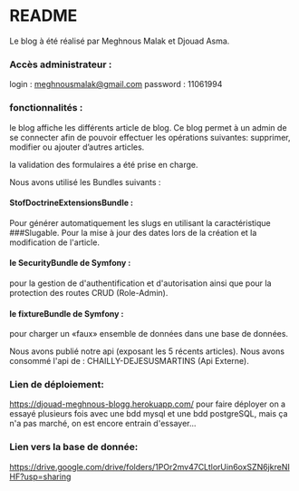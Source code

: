 # README
Le blog à été réalisé par Meghnous Malak et Djouad Asma. 

### Accès administrateur :
login : meghnousmalak@gmail.com
password : 11061994

### fonctionnalités :
le blog affiche les différents article de blog.
Ce blog permet à un admin de se connecter afin de pouvoir effectuer les opérations suivantes: supprimer, modifier ou ajouter d’autres articles.

la validation des formulaires a été prise en charge.

Nous avons utilisé les Bundles suivants : 
   #### StofDoctrineExtensionsBundle : 
   Pour générer automatiquement les slugs en utilisant la caractéristique ###Slugable.
   Pour la mise à jour des dates lors de la création et la modification de l'article.
   #### le SecurityBundle de Symfony :
   pour la gestion de d'authentification et d'autorisation  ainsi que pour la protection des routes CRUD (Role-Admin).
   #### le fixtureBundle de Symfony :
   pour charger un «faux» ensemble de données dans une base de données.
   

Nous avons publié notre api (exposant les 5 récents articles).
Nous avons consommé l'api de : CHAILLY-DEJESUSMARTINS (Api Externe).

### Lien de déploiement: 
https://djouad-meghnous-blogg.herokuapp.com/
pour faire déployer on a essayé plusieurs fois avec une bdd mysql et une bdd postgreSQL, mais ça n'a pas marché, on est encore entrain d'essayer...

### Lien vers la base de donnée: 
https://drive.google.com/drive/folders/1POr2mv47CLtlorUin6oxSZN6jkreNIHF?usp=sharing

